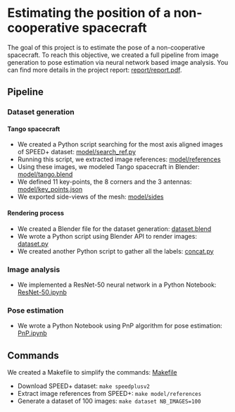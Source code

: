 # Estimating the position of a non-cooperative spacecraft

The goal of this project is to estimate the pose of a non-cooperative spacecraft. To reach this objective, we created a full pipeline from image generation to pose estimation via neural network based image analysis. You can find more details in the project report: [report/report.pdf](report/report.pdf).

## Pipeline

### Dataset generation

#### Tango spacecraft
 - We created a Python script searching for the most axis aligned images of SPEED+ dataset: [model/search_ref.py](model/search_ref.py)
 - Running this script, we extracted image references: [model/references](model/references)
 - Using these images, we modeled Tango spacecraft in Blender: [model/tango.blend](model/tango.blend)
 - We defined 11 key-points, the 8 corners and the 3 antennas: [model/key_points.json](model/key_points.json)
 - We exported side-views of the mesh: [model/sides](model/sides)

#### Rendering process
 - We created a Blender file for the dataset generation: [dataset.blend](dataset.blend)
 - We wrote a Python script using Blender API to render images: [dataset.py](dataset.py)
 - We created another Python script to gather all the labels: [concat.py](concat.py)

### Image analysis
 - We implemented a ResNet-50 neural network in a Python Notebook: [ResNet-50.ipynb](ResNet-50.ipynb)

### Pose estimation
 - We wrote a Python Notebook using PnP algorithm for pose estimation: [PnP.ipynb](PnP.ipynb)



## Commands
We created a Makefile to simplify the commands: [Makefile](Makefile)
 - Download SPEED+ dataset: ```make speedplusv2```
 - Extract image references from SPEED+: ```make model/references```
 - Generate a dataset of 100 images: ```make dataset NB_IMAGES=100```
